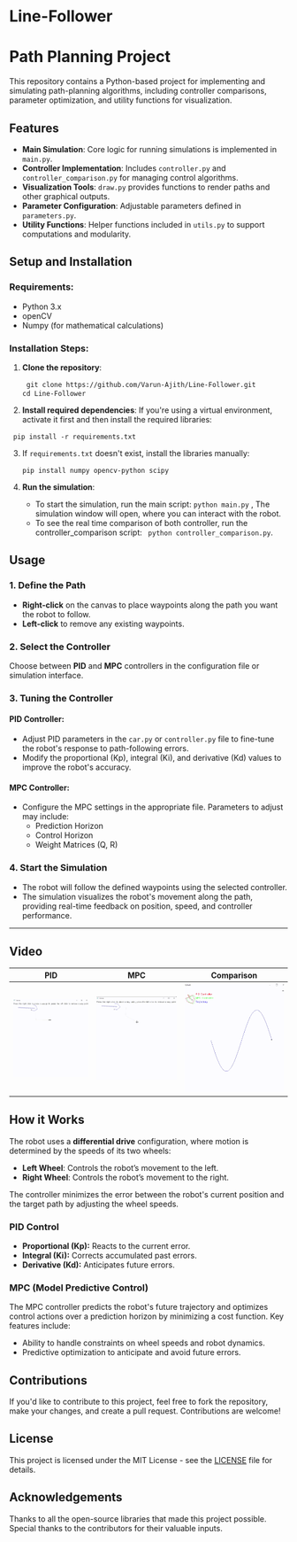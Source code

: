 # Line-Follower

# Path Planning Project

This repository contains a Python-based project for implementing and simulating path-planning algorithms, including controller comparisons, parameter optimization, and utility functions for visualization.


## Features

- **Main Simulation**: Core logic for running simulations is implemented in `main.py`.
- **Controller Implementation**: Includes `controller.py` and `controller_comparison.py` for managing control algorithms.
- **Visualization Tools**: `draw.py` provides functions to render paths and other graphical outputs.
- **Parameter Configuration**: Adjustable parameters defined in `parameters.py`.
- **Utility Functions**: Helper functions included in `utils.py` to support computations and modularity.


## Setup and Installation

### Requirements:
- Python 3.x
- openCV
- Numpy (for mathematical calculations)

### Installation Steps:

1. **Clone the repository**:
   ```
    git clone https://github.com/Varun-Ajith/Line-Follower.git
   cd Line-Follower
   ```
2.  **Install required dependencies**: If you're using a virtual environment, activate it first and then install the required libraries:
   
   ```
    pip install -r requirements.txt
   ```
3. If `requirements.txt` doesn't exist, install the libraries manually:
   
   ```
   pip install numpy opencv-python scipy
   ```
5. **Run the simulation**:
   - To start the simulation, run the main script: ``` python main.py ``` , The simulation window will open, where you can interact with the robot.
   - To see the real time comparison of both controller, run the controller_comparison script: ``` python controller_comparison.py```.

## Usage

### 1. Define the Path

- **Right-click** on the canvas to place waypoints along the path you want the robot to follow.
- **Left-click** to remove any existing waypoints.

### 2. Select the Controller

Choose between **PID** and **MPC** controllers in the configuration file or simulation interface.

### 3. Tuning the Controller

#### PID Controller:
- Adjust PID parameters in the `car.py` or `controller.py` file to fine-tune the robot's response to path-following errors.
- Modify the proportional (Kp), integral (Ki), and derivative (Kd) values to improve the robot's accuracy.

#### MPC Controller:
- Configure the MPC settings in the appropriate file. Parameters to adjust may include:
  - Prediction Horizon
  - Control Horizon
  - Weight Matrices (Q, R)


### 4. Start the Simulation

- The robot will follow the defined waypoints using the selected controller.
- The simulation visualizes the robot's movement along the path, providing real-time feedback on position, speed, and controller performance.

---

## Video

| **PID**                                          | **MPC**                                          | **Comparison**                                   |
|--------------------------------------------------|--------------------------------------------------|--------------------------------------------------|
| ![Test 1](PID.gif)                               | ![Test 2](MPC.gif)                               | ![compare](compare.gif)                          |


## How it Works

The robot uses a **differential drive** configuration, where motion is determined by the speeds of its two wheels:

- **Left Wheel**: Controls the robot’s movement to the left.
- **Right Wheel**: Controls the robot’s movement to the right.

The controller minimizes the error between the robot's current position and the target path by adjusting the wheel speeds.

### PID Control
- **Proportional (Kp):** Reacts to the current error.
- **Integral (Ki):** Corrects accumulated past errors.
- **Derivative (Kd):** Anticipates future errors.

### MPC (Model Predictive Control)
The MPC controller predicts the robot's future trajectory and optimizes control actions over a prediction horizon by minimizing a cost function. Key features include:
- Ability to handle constraints on wheel speeds and robot dynamics.
- Predictive optimization to anticipate and avoid future errors.

## Contributions
If you'd like to contribute to this project, feel free to fork the repository, make your changes, and create a pull request. Contributions are welcome!

## License
This project is licensed under the MIT License - see the [LICENSE](LICENSE) file for details.

## Acknowledgements
Thanks to all the open-source libraries that made this project possible.
Special thanks to the contributors for their valuable inputs.
